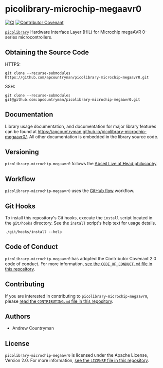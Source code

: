 # picolibrary-microchip-megaavr0
[![CI](https://github.com/apcountryman/picolibrary-microchip-megaavr0/actions/workflows/ci.yml/badge.svg)](https://github.com/apcountryman/picolibrary-microchip-megaavr0/actions/workflows/ci.yml)
[![Contributor Covenant](https://img.shields.io/badge/Contributor%20Covenant-2.0-4baaaa.svg)](CODE_OF_CONDUCT.md)

[`picolibrary`](https://github.com/apcountryman/picolibrary) Hardware Interface Layer
(HIL) for Microchip megaAVR 0-series microcontrollers.

## Obtaining the Source Code
HTTPS:
```shell
git clone --recurse-submodules https://github.com/apcountryman/picolibrary-microchip-megaavr0.git
```
SSH:
```shell
git clone --recurse-submodules git@github.com:apcountryman/picolibrary-microchip-megaavr0.git
```

## Documentation
Library usage documentation, and documentation for major library features can be found at
https://apcountryman.github.io/picolibrary-microchip-megaavr0/.
All other documentation is embedded in the library source code.

## Versioning
`picolibrary-microchip-megaavr0` follows the [Abseil Live at Head
philosophy](https://abseil.io/about/philosophy).

## Workflow
`picolibrary-microchip-megaavr0` uses the [GitHub
flow](https://guides.github.com/introduction/flow/) workflow.

## Git Hooks
To install this repository's Git hooks, execute the `install` script located in the
`git/hooks` directory.
See the `install` script's help text for usage details.
```shell
./git/hooks/install --help
```

## Code of Conduct
`picolibrary-microchip-megaavr0` has adopted the Contributor Covenant 2.0 code of conduct.
For more information, [see the `CODE_OF_CONDUCT.md` file in this
repository](CODE_OF_CONDUCT.md).

## Contributing
If you are interested in contributing to `picolibrary-microchip-megaavr0`, please [read
the `CONTRIBUTING.md` file in this repository](CONTRIBUTING.md).

## Authors
- Andrew Countryman

## License
`picolibrary-microchip-megaavr0` is licensed under the Apache License, Version 2.0.
For more information, [see the `LICENSE` file in this repository](LICENSE).
